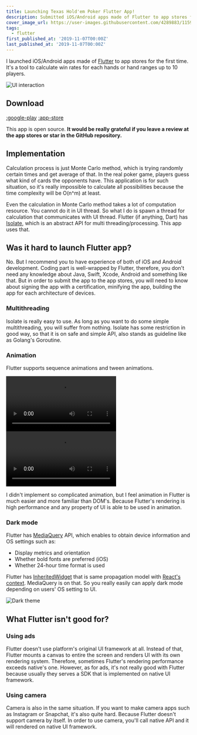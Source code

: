 ```yaml
---
title: Launching Texas Hold'em Poker Flutter App!
description: Submitted iOS/Android apps made of Flutter to app stores for the first time. It's a tool to calculate win rates in Texas Hold'em poker.
cover_image_url: https://user-images.githubusercontent.com/4289883/115946128-feebe980-a473-11eb-966c-0ebd54c3e569.png
tags:
  - flutter
first_published_at: '2019-11-07T00:00Z'
last_published_at: '2019-11-07T00:00Z'
---
```

I launched iOS/Android apps made of [Flutter](https://flutter.dev/) to app stores for the first time. It's a tool to calculate win rates for each hands or hand ranges up to 10 players.

![UI interaction](https://user-images.githubusercontent.com/4289883/115946161-2ba00100-a474-11eb-9556-d9bc73d00db6.png)

## Download

[:google-play](https://play.google.com/store/apps/details?id=app.axross.aqua&hl=en) [:app-store](https://apps.apple.com/us/app/odds-calculator-for-poker/id1485519383`)

This app is open source. **It would be really grateful if you leave a review at the app stores or star in the GitHub repository.**

[](https://github.com/axross/aqua)

## Implementation
Calculation process is just Monte Carlo method, which is trying randomly certain times and get average of that. In the real poker game, players guess what kind of cards the opponents have. This application is for such situation, so it's really impossible to calculate all possibilities because the time complexity will be O(n^m) at least.

Even the calculation in Monte Carlo method takes a lot of computation resource. You cannot do it in UI thread. So what I do is spawn a thread for calculation that communicates with UI thread. Flutter (if anything, Dart) has [Isolate](https://api.dartlang.org/stable/2.6.0/dart-isolate/dart-isolate-library.html), which is an abstract API for multi threading/processing. This app uses that.

## Was it hard to launch Flutter app?
No. But I recommend you to have experience of both of iOS and Android development. Coding part is well-wrapped by Flutter, therefore, you don't need any knowledge about Java, Swift, Xcode, Android and something like that. But in order to submit the app to the app stores, you will need to know about signing the app with a certification, minifying the app, building the app for each architecture of devices.

### Multithreading
Isolate is really easy to use. As long as you want to do some simple multithreading, you will suffer from nothing. Isolate has some restriction in good way, so that it is on safe and simple API, also stands as guideline like as Golang's Goroutine.

### Animation
Flutter supports sequence animations and tween animations.

![Flutter Tween Animation Example](https://videos.ctfassets.net/2mfcuy3p355s/4jPAo53HynNcYyE32mgJhV/1f83b17f483853f2bb903cd61ec05043/RPReplay_Final1574145129__2___1_.mp4) ![Flutter Tween Animation Example](https://videos.ctfassets.net/2mfcuy3p355s/5bER0UCiqkHJH1JyOx7f38/903960c488a9f719f6ab3063b51adfe4/RPReplay_Final1574145112__2___1_.mp4)

I didn't implement so complicated animation, but I feel animation in Flutter is much easier and more familiar than DOM's. Because Flutter's rendering is high performance and any property of UI is able to be used in animation.

### Dark mode
Flutter has [MediaQuery](https://api.flutter.dev/flutter/widgets/MediaQuery-class.html) API, which enables to obtain device information and OS settings such as:

- Display metrics and orientation
- Whether bold fonts are preferred (iOS)
- Whether 24-hour time format is used

Flutter has [InheritedWidget](https://api.flutter.dev/flutter/widgets/InheritedWidget-class.html) that is same propagation model with [React's context](https://reactjs.org/docs/context.html). MediaQuery is on that. So you really easily can apply dark mode depending on users' OS setting to UI.

![Dark theme](https://user-images.githubusercontent.com/4289883/115946173-470b0c00-a474-11eb-8fb5-efd2029c6567.png)

## What Flutter isn't good for?

### Using ads
Flutter doesn't use platform's original UI framework at all. Instead of that, Flutter mounts a canvas to entire the screen and renders UI with its own rendering system. Therefore, sometimes Flutter's rendering performance exceeds native's one. However, as for ads, it's not really good with Flutter because usually they serves a SDK that is implemented on native UI framework.

### Using camera
Camera is also in the same situation. If you want to make camera apps such as Instagram or Snapchat, it's also quite hard. Because Flutter doesn't support camera by itself. In order to use camera, you'll call native API and it will rendered on native UI framework.

